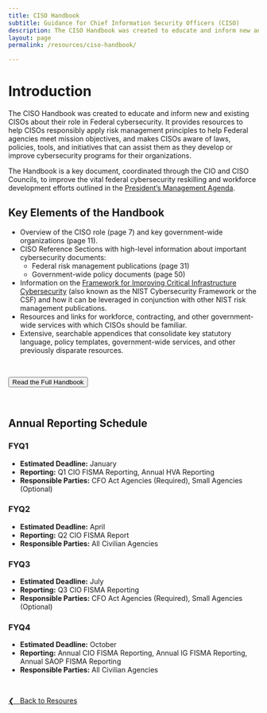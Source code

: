 ```yaml
---
title: CISO Handbook
subtitle: Guidance for Chief Information Security Officers (CISO)
description: The CISO Handbook was created to educate and inform new and existing CISOs about their role in Federal cybersecurity.
layout: page
permalink: /resources/ciso-handbook/

---
```


# Introduction
The CISO Handbook was created to educate and inform new and existing CISOs about their role in Federal cybersecurity. It provides resources to help CISOs responsibly apply risk management principles to help Federal agencies meet mission objectives, and makes CISOs aware of laws, policies, tools, and initiatives that can assist them as they develop or improve cybersecurity programs for their organizations.

The Handbook is a key document, coordinated through the CIO and CISO Councils, to improve the vital federal cybersecurity reskilling and workforce development efforts outlined in the [President’s Management Agenda](https://www.performance.gov/PMA/).

## Key Elements of the Handbook
* Overview of the CISO role (page 7) and key government-wide organizations (page 11).
* CISO Reference Sections with high-level information about important cybersecurity documents:
    * Federal risk management publications (page 31)
    * Government-wide policy documents (page 50)
* Information on the [Framework for Improving Critical Infrastructure Cybersecurity](https://nvlpubs.nist.gov/nistpubs/CSWP/NIST.CSWP.04162018.pdf) (also known as the NIST Cybersecurity Framework or the CSF) and how it can be leveraged in conjunction with other NIST risk management publications.
* Resources and links for workforce, contracting, and other government-wide services with which CISOs should be familiar.
* Extensive, searchable appendices that consolidate key statutory language, policy templates, government-wide services, and other previously disparate resources.

&nbsp;

<a href="{{ site.baseurl }}/assets/resources/CISO_Handbook.pdf"><button class="usa-button">Read the Full Handbook</button></a>

&nbsp;

## Annual Reporting Schedule
### FYQ1
* **Estimated Deadline:** January
* **Reporting:** Q1 CIO FISMA Reporting, Annual HVA Reporting
* **Responsible Parties:** CFO Act Agencies (Required), Small Agencies (Optional)

### FYQ2
* **Estimated Deadline:** April
* **Reporting:** Q2 CIO FISMA Report
* **Responsible Parties:** All Civilian Agencies

### FYQ3
* **Estimated Deadline:** July
* **Reporting:** Q3 CIO FISMA Reporting
* **Responsible Parties:** CFO Act Agencies (Required), Small Agencies (Optional)

### FYQ4
* **Estimated Deadline:** October
* **Reporting:** Annual CIO FISMA Reporting, Annual IG FISMA Reporting, Annual SAOP FISMA Reporting
* **Responsible Parties:** All Civilian Agencies

&nbsp;

<a href="{{site.baseurl}}/resources/">&#10094; &nbsp; Back to Resoures</a><br>
